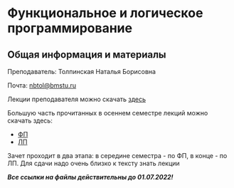 # Функциональное и логическое программирование

## Общая информация и материалы

Преподаватель: Толпинская Наталья Борисовна

Почта: nbtol@bmstu.ru

Лекции преподавателя можно скачать [здесь][1]

Большую часть прочитанных в осеннем семестре лекций можно скачать здесь:

- [ФП][2]
- [ЛП][3]

Зачет проходит в два этапа: в середине семестра - по ФП, в конце - по ЛП. Для сдачи надо очень близко к тексту знать лекции

***Все ссылки на файлы действительны до 01.07.2022!***

[1]: https://1drv.ms/u/s!AnleQw_T68WwjeB_DePM-gjGGbSExw?e=Uaumhc
[2]: https://1drv.ms/w/s!AnleQw_T68WwjeEA78hYoU6OEW-Z3w?e=0hmJOL
[3]: https://1drv.ms/w/s!AnleQw_T68WwjeEB-lSAxLrakHnp3Q?e=9SuhZ0
